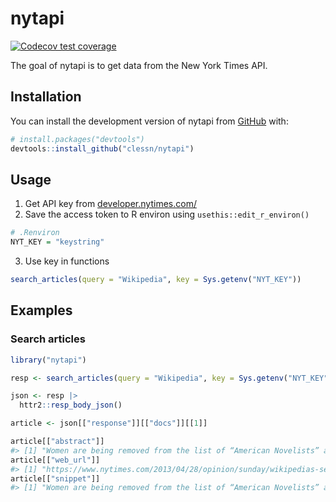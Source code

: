
<!-- README.md is generated from README.Rmd. Please edit that file -->

# nytapi

<!-- badges: start -->

[![Codecov test
coverage](https://codecov.io/gh/clessn/wikirest/branch/main/graph/badge.svg)](https://app.codecov.io/gh/clessn/wikirest?branch=main)
<!-- badges: end -->

The goal of nytapi is to get data from the New York Times API.

## Installation

You can install the development version of nytapi from
[GitHub](https://github.com/) with:

``` r
# install.packages("devtools")
devtools::install_github("clessn/nytapi")
```

## Usage

1.  Get API key from
    [developer.nytimes.com/](https://developer.nytimes.com/)
2.  Save the access token to R environ using `usethis::edit_r_environ()`

``` r
# .Renviron
NYT_KEY = "keystring"
```

3.  Use key in functions

``` r
search_articles(query = "Wikipedia", key = Sys.getenv("NYT_KEY"))
```

## Examples

### Search articles

``` r
library("nytapi")

resp <- search_articles(query = "Wikipedia", key = Sys.getenv("NYT_KEY"))

json <- resp |>
  httr2::resp_body_json()

article <- json[["response"]][["docs"]][[1]]

article[["abstract"]]
#> [1] "Women are being removed from the list of “American Novelists” and put into their own category. Moves like that make it harder and slower for women to gain equality in the literary world."
article[["web_url"]]
#> [1] "https://www.nytimes.com/2013/04/28/opinion/sunday/wikipedias-sexism.html"
article[["snippet"]]
#> [1] "Women are being removed from the list of “American Novelists” and put into their own category. Moves like that make it harder and slower for women to gain equality in the literary world."
```
